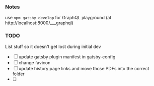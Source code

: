 ### Notes

use `npm gatsby develop` for GraphQL playground (at http://localhost:8000/___graphql)

### TODO

List stuff so it doesn't get lost during initial dev

- [ ] update gatsby plugin manifest in gatsby-config
- [ ] change favicon
- [ ] update history page links and move those PDFs into the correct folder
- [ ] 